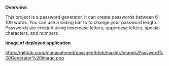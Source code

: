**Overview:**

This project is a password generator. It can create passwords between 6-100 words. You can use a sliding bar to to change your password length. Passwords are created using lowercase letters, uppercase letters, special characters, and numbers. 

**Image of deployed application**

https://github.com/munaaahmed/passgen/blob/master/images/Password%20Generator%20Image.png


